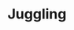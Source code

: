 ---
caption: #what displays in the additional_interests grid:
  title: Juggling
  subtitle:
  thumbnail: assets/img/additional_interests/juggling/juggling.jpg
  
#what displays when the item is clicked:
title: Juggling
subtitle:
items:
  - video: assets/img/additional_interests/juggling/torches.mp4
    alt: juggling
    description: "**Torches**"
  - video: assets/img/additional_interests/juggling/3_cascade.mp4
    alt: juggling
    description: "**Three Ball Cascade**"
  - video: assets/img/additional_interests/juggling/reverse_cascade.mp4
    alt: juggling
    description: "**Three Ball Reverse Cascade**"
  - video: assets/img/additional_interests/juggling/half_box.mp4
    alt: juggling
    description: "**Half-Box**"
  - video: assets/img/additional_interests/juggling/mills_mess.mp4
    alt: juggling
    description: "**Mills Mess**"
  - video: assets/img/additional_interests/juggling/romeos_revenge.mp4
    alt: juggling
    description: "**Romeo's Revenge**"
  - video: assets/img/additional_interests/juggling/4_cascade.mp4
    alt: juggling
    description: "**Four Ball Cascade**"

---